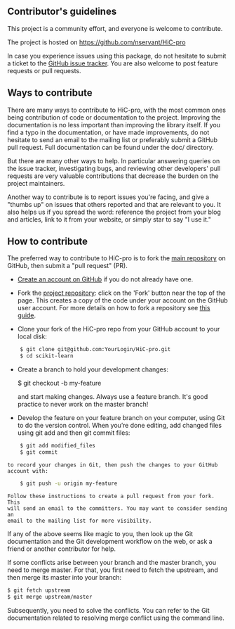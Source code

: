 <!--- Greatly inspired from scikit-learn's contribution guidelines -->

## Contributor's guidelines

This project is a community effort, and everyone is welcome to contribute.

The project is hosted on https://github.com/nservant/HiC-pro


In case you experience issues using this package, do not hesitate to submit a
ticket to the [GitHub issue
tracker](https://github.com/nservant/HiC-Pro/issues). You are also welcome to
post feature requests or pull requests.


## Ways to contribute

There are many ways to contribute to HiC-pro, with the most common ones
being contribution of code or documentation to the project. Improving the
documentation is no less important than improving the library itself. If you
find a typo in the documentation, or have made improvements, do not hesitate
to send an email to the mailing list or preferably submit a GitHub pull
request. Full documentation can be found under the doc/ directory.

But there are many other ways to help. In particular answering queries on the
issue tracker, investigating bugs, and reviewing other developers' pull
requests are very valuable contributions that decrease the burden on the
project maintainers.

Another way to contribute is to report issues you're facing, and give a
"thumbs up" on issues that others reported and that are relevant to you. It
also helps us if you spread the word: reference the project from your blog and
articles, link to it from your website, or simply star to say "I use it."

## How to contribute


The preferred way to contribute to HiC-pro is to fork the [main
repository](https://github.com/nservant/HiC-Pro) on GitHub, then submit a
"pull request" (PR).

- [Create an account on GitHub](https://github.com/join) if you do not already
  have one.

- Fork the [project repository](https://github.com/nservant/HiC-pro): click on
  the 'Fork' button near the top of the page. This creates a copy of the code
  under your account on the GitHub user account. For more details on how to
  fork a repository see [this
  guide](https://help.github.com/articles/fork-a-repo/).

- Clone your fork of the HiC-pro repo from your GitHub account to your local disk:

```bash
    $ git clone git@github.com:YourLogin/HiC-pro.git
    $ cd scikit-learn
```

- Create a branch to hold your development changes:

    $ git checkout -b my-feature

    and start making changes. Always use a feature branch. It's good practice
    to never work on the master branch!


- Develop the feature on your feature branch on your computer, using Git to do
  the version control. When you’re done editing, add changed files using git
  add and then git commit files:

```bash
    $ git add modified_files
    $ git commit
```  
    to record your changes in Git, then push the changes to your GitHub account with:

```bash
    $ git push -u origin my-feature
```

    Follow these instructions to create a pull request from your fork. This
    will send an email to the committers. You may want to consider sending an
    email to the mailing list for more visibility.


If any of the above seems like magic to you, then look up the Git
documentation and the Git development workflow on the web, or ask a friend or
another contributor for help.

If some conflicts arise between your branch and the master branch, you need to
merge master. For that, you first need to fetch the upstream, and then merge
its master into your branch:

```bash
$ git fetch upstream
$ git merge upstream/master
```

Subsequently, you need to solve the conflicts. You can refer to the Git
documentation related to resolving merge conflict using the command line.
